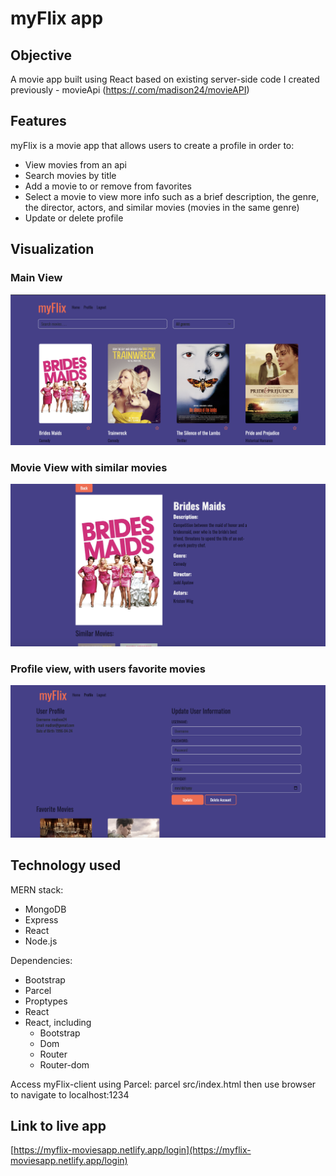 # myFlix app

## Objective
A movie app built using React  based on existing server-side code I created previously - movieApi ([https://.com/madison24/movieAPI](https://github.com/madison24/movieAPI))

## Features 
myFlix is a movie app that allows users to create a profile in order to:

- View movies from an api 
- Search movies by title
- Add a movie to or remove from favorites
- Select a movie to view more info such as a brief description, the genre, the director, actors, and similar movies (movies in the same genre)
- Update or delete profile

## Visualization
### Main View
![screenshot of the project](./images/mainview.png)

### Movie View with similar movies
![screenshot of the project](./images/moviecard.png)

### Profile view, with users favorite movies
![screenshot of the project](./images/profile.png)

## Technology used 
MERN stack: 
- MongoDB
- Express
- React
- Node.js

Dependencies:
- Bootstrap
- Parcel
- Proptypes
- React
- React, including
    - Bootstrap
    - Dom
    - Router
    - Router-dom

Access myFlix-client using Parcel: parcel src/index.html then use browser to navigate to localhost:1234

## Link to live app
 [https://myflix-moviesapp.netlify.app/login](https://myflix-moviesapp.netlify.app/login) 

